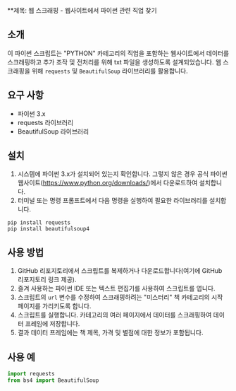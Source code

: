 **제목: 웹 스크래핑 - 웹사이트에서 파이썬 관련 직업 찾기

## 소개
이 파이썬 스크립트는 "PYTHON" 카테고리의 직업을 포함하는 웹사이트에서 데이터를 스크래핑하고 추가 조작 및 전처리를 위해 txt 파일을 생성하도록 설계되었습니다. 웹 스크래핑을 위해 `requests` 및 `BeautifulSoup` 라이브러리를 활용합니다.

## 요구 사항
- 파이썬 3.x
- requests 라이브러리
- BeautifulSoup 라이브러리

## 설치
1. 시스템에 파이썬 3.x가 설치되어 있는지 확인합니다. 그렇지 않은 경우 공식 파이썬 웹사이트(https://www.python.org/downloads/)에서 다운로드하여 설치합니다.
2. 터미널 또는 명령 프롬프트에서 다음 명령을 실행하여 필요한 라이브러리를 설치합니다.
```
pip install requests
pip install beautifulsoup4
```

## 사용 방법
1. GitHub 리포지토리에서 스크립트를 복제하거나 다운로드합니다(여기에 GitHub 리포지토리 링크 제공).
2. 즐겨 사용하는 파이썬 IDE 또는 텍스트 편집기를 사용하여 스크립트를 엽니다.
3. 스크립트의 `url` 변수를 수정하여 스크래핑하려는 "미스터리" 책 카테고리의 시작 페이지를 가리키도록 합니다.
4. 스크립트를 실행합니다. 카테고리의 여러 페이지에서 데이터를 스크래핑하여 데이터 프레임에 저장합니다.
5. 결과 데이터 프레임에는 책 제목, 가격 및 별점에 대한 정보가 포함됩니다.

## 사용 예
```python
import requests
from bs4 import BeautifulSoup
